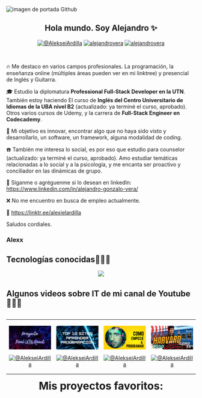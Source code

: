 ![imagen de portada Github](banner_github33.png)

<h2 align="center">Hola mundo. Soy Alejandro ✨</h2>

<p align="center">
  <a href="https://www.youtube.com/@AlekseiArdilla" target="blank"><img align="center" src="https://img.shields.io/badge/YouTube-FF0000?style=for-the-badge&logo=youtube&logoColor=white" alt="@AlekseiArdilla"  /></a>
<a href="https://linkedin.com/in/alejandro-gonzalo-vera" target="blank"><img align="center" src="https://img.shields.io/badge/LinkedIn-0077B5?style=for-the-badge&logo=linkedin&logoColor=white" alt="alejandrovera"/></a>
<a href="https://fb.com/AlexxPerroArdilla" target="blank"><img align="center" src="https://img.shields.io/badge/Facebook-1877F2?style=for-the-badge&logo=facebook&logoColor=white" alt="alejandrovera"  /></a>
  </p>
<br>

<p align="center">

🔥 Me destaco en varios campos profesionales. La programación, la enseñanza online (múltiples áreas pueden ver en mi linktree) y presencial de Inglés y Guitarra. 

🎓 Estudio la diplomatura **Professional Full-Stack Developer en la UTN**. También estoy haciendo El curso de **Inglés del Centro Universitario de Idiomas de la UBA nivel B2** (actualizado: ya terminé el curso, aprobado). Otros varios cursos de Udemy, y la carrera de **Full-Stack Engineer en Codecademy**.

🚀 Mi objetivo es innovar, encontrar algo que no haya sido visto y desarrollarlo, un software, un framework, alguna modalidad de coding. 

☎️ También me interesa lo social, es por eso que estudio para counselor (actualizado: ya terminé el curso, aprobado). Amo estudiar temáticas relacionadas a lo social y a la psicología, y me encanta ser proactivo y conciliador en las dinámicas de grupo.

💎 Síganme o agréguenme si lo desean en linkedIn: https://www.linkedin.com/in/alejandro-gonzalo-vera/

❌ No me encuentro en busca de empleo actualmente.

💯 https://linktr.ee/alexielardilla

Saludos cordiales.

<h3>Alexx</h3></p>

<h2 >Tecnologías conocidas👨🏻‍💻</h2>
<!--tech stack icons-->
<p align="center">
  <a href="https://skillicons.dev">
    <img src="https://skillicons.dev/icons?i=c,java,css,html,js,react,angular,nodejs,mysql,firebase,git,github,materialui,postman,eclipse,vscode,bash,linux,ai,ps&perline=14" />
  </a>
</p>

<!--Prueba-->
<div id="youtube">
<h2 >Algunos videos sobre IT de mi canal de Youtube👨🏻‍💻</h2>

<table align="left" >
<tr border="none">
  
  <td width="25%" align="center">
    <p align="center">
     <a href="https://youtu.be/kZGMsQIA8Ws" title="Go to Source">
        <img align="center" width=100% src="reactutn.png"   alt="VIDEO" /></a>
      </p>
    <p align="center">
        <a href="https://youtu.be/kZGMsQIA8Ws" target="blank"><img align="center" src="https://img.shields.io/badge/YouTube-FF0000?style=for-the-badge&logo=youtube&logoColor=white" alt="@AlekseiArdilla"  /></a>
    </p>       
</td>
  
<td width="25%" align="center">
    <p align="center">
     <a href="https://youtu.be/ueIsyJV4vkA" title="Go to Source">
        <img align="center" width=100% src="top10.png"   alt="VIDEO" /></a>
      </p>
    <p align="center">
        <a href="https://youtu.be/ueIsyJV4vkA" target="blank"><img align="center" src="https://img.shields.io/badge/YouTube-FF0000?style=for-the-badge&logo=youtube&logoColor=white" alt="@AlekseiArdilla"  /></a>
     </p>       
</td>
  
  <td width="25%" align="center">
    <p align="center">
     <a href="https://youtu.be/vwyqHsUkwgk" title="Go to Source">
        <img align="center" width=100% src="empeceaprogramar.png" alt="VIDEO" /></a>
      </p>
    <p align="center">
        <a href="https://youtu.be/vwyqHsUkwgk" target="blank"><img align="center" src="https://img.shields.io/badge/YouTube-FF0000?style=for-the-badge&logo=youtube&logoColor=white" alt="@AlekseiArdilla"  /></a>
    </p>       
</td>

   <td width="25%" align="center">
    <p align="center">
     <a href="https://youtu.be/dMzrJKXb1d8" title="Go to Source">
        <img align="center" width=100% src="harvard.png" alt="VIDEO" /></a>
      </p>
    <p align="center">
        <a href="https://youtu.be/dMzrJKXb1d8" target="blank"><img align="center" src="https://img.shields.io/badge/YouTube-FF0000?style=for-the-badge&logo=youtube&logoColor=white" alt="@AlekseiArdilla"  /></a>
    </p>       
</td>
  
</tr>
</table>
  </div>
<br>
<br><br>
<h1 align="center">Mis proyectos favoritos:</h1>
